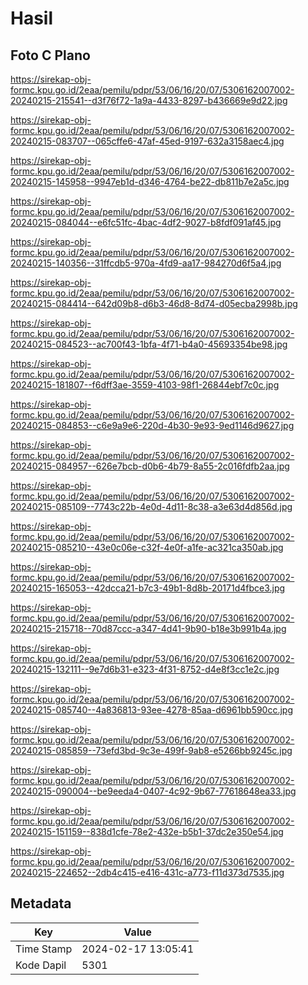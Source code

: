 # Hasil

## Foto C Plano

https://sirekap-obj-formc.kpu.go.id/2eaa/pemilu/pdpr/53/06/16/20/07/5306162007002-20240215-215541--d3f76f72-1a9a-4433-8297-b436669e9d22.jpg

https://sirekap-obj-formc.kpu.go.id/2eaa/pemilu/pdpr/53/06/16/20/07/5306162007002-20240215-083707--065cffe6-47af-45ed-9197-632a3158aec4.jpg

https://sirekap-obj-formc.kpu.go.id/2eaa/pemilu/pdpr/53/06/16/20/07/5306162007002-20240215-145958--9947eb1d-d346-4764-be22-db811b7e2a5c.jpg

https://sirekap-obj-formc.kpu.go.id/2eaa/pemilu/pdpr/53/06/16/20/07/5306162007002-20240215-084044--e6fc51fc-4bac-4df2-9027-b8fdf091af45.jpg

https://sirekap-obj-formc.kpu.go.id/2eaa/pemilu/pdpr/53/06/16/20/07/5306162007002-20240215-140356--31ffcdb5-970a-4fd9-aa17-984270d6f5a4.jpg

https://sirekap-obj-formc.kpu.go.id/2eaa/pemilu/pdpr/53/06/16/20/07/5306162007002-20240215-084414--642d09b8-d6b3-46d8-8d74-d05ecba2998b.jpg

https://sirekap-obj-formc.kpu.go.id/2eaa/pemilu/pdpr/53/06/16/20/07/5306162007002-20240215-084523--ac700f43-1bfa-4f71-b4a0-45693354be98.jpg

https://sirekap-obj-formc.kpu.go.id/2eaa/pemilu/pdpr/53/06/16/20/07/5306162007002-20240215-181807--f6dff3ae-3559-4103-98f1-26844ebf7c0c.jpg

https://sirekap-obj-formc.kpu.go.id/2eaa/pemilu/pdpr/53/06/16/20/07/5306162007002-20240215-084853--c6e9a9e6-220d-4b30-9e93-9ed1146d9627.jpg

https://sirekap-obj-formc.kpu.go.id/2eaa/pemilu/pdpr/53/06/16/20/07/5306162007002-20240215-084957--626e7bcb-d0b6-4b79-8a55-2c016fdfb2aa.jpg

https://sirekap-obj-formc.kpu.go.id/2eaa/pemilu/pdpr/53/06/16/20/07/5306162007002-20240215-085109--7743c22b-4e0d-4d11-8c38-a3e63d4d856d.jpg

https://sirekap-obj-formc.kpu.go.id/2eaa/pemilu/pdpr/53/06/16/20/07/5306162007002-20240215-085210--43e0c06e-c32f-4e0f-a1fe-ac321ca350ab.jpg

https://sirekap-obj-formc.kpu.go.id/2eaa/pemilu/pdpr/53/06/16/20/07/5306162007002-20240215-165053--42dcca21-b7c3-49b1-8d8b-20171d4fbce3.jpg

https://sirekap-obj-formc.kpu.go.id/2eaa/pemilu/pdpr/53/06/16/20/07/5306162007002-20240215-215718--70d87ccc-a347-4d41-9b90-b18e3b991b4a.jpg

https://sirekap-obj-formc.kpu.go.id/2eaa/pemilu/pdpr/53/06/16/20/07/5306162007002-20240215-132111--9e7d6b31-e323-4f31-8752-d4e8f3cc1e2c.jpg

https://sirekap-obj-formc.kpu.go.id/2eaa/pemilu/pdpr/53/06/16/20/07/5306162007002-20240215-085740--4a836813-93ee-4278-85aa-d6961bb590cc.jpg

https://sirekap-obj-formc.kpu.go.id/2eaa/pemilu/pdpr/53/06/16/20/07/5306162007002-20240215-085859--73efd3bd-9c3e-499f-9ab8-e5266bb9245c.jpg

https://sirekap-obj-formc.kpu.go.id/2eaa/pemilu/pdpr/53/06/16/20/07/5306162007002-20240215-090004--be9eeda4-0407-4c92-9b67-77618648ea33.jpg

https://sirekap-obj-formc.kpu.go.id/2eaa/pemilu/pdpr/53/06/16/20/07/5306162007002-20240215-151159--838d1cfe-78e2-432e-b5b1-37dc2e350e54.jpg

https://sirekap-obj-formc.kpu.go.id/2eaa/pemilu/pdpr/53/06/16/20/07/5306162007002-20240215-224652--2db4c415-e416-431c-a773-f11d373d7535.jpg


## Metadata

| Key        | Value               |
| ---------- | ------------------- |
| Time Stamp | 2024-02-17 13:05:41 |
| Kode Dapil | 5301                |



